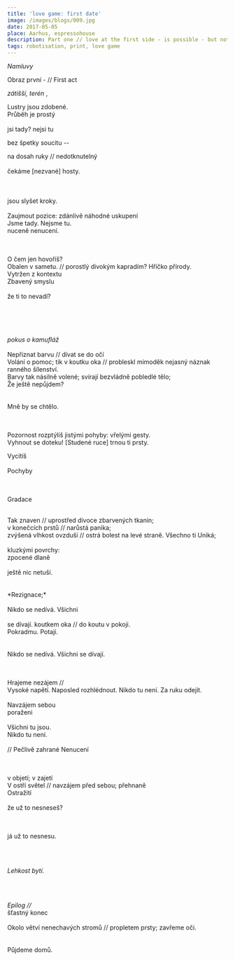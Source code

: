 ```yaml
---
title: 'love game: first date'
image: /images/blogs/009.jpg
date: 2017-05-05
place: Aarhus, espressohouse
description: Part one // love at the first side - is possible - but not required
tags: robotisation, print, love game
---
```


_Namluvy_

<!-- ze serie mych poslednich schuzek z Tinderu
prubeh je vzdycky vicemene stejny -->

<!--
Díváš se?

-- Nedíváš?
Skrze mě // na mě

nepritomne
co reknes tem ktere
prijdou po me-->

<p class="underlined bolded">
Obraz první -
// First act
</p>

<!--
kavárna; předčasný problém v komunikaci; schůzka první<br>
v nevyžádaném západu slunce lhostejně zastaveným městskou aglomerací:<br>
dva lidé bezvládně zapadlí uprostřed semišové sedačky;
stísněni v malém prostoru mezi osaměním a přehnanými očekáváními, začíná pršet.
<br>
<br>
-->

_zátišší, terén_ , <!--rozmístění-->

Lustry jsou zdobené.<br>
Průběh je prostý<br>
<br>
jsi tady? nejsi tu<br>

<!--s absenci-->bez špetky soucitu --<br>

na dosah ruky //
nedotknutelný<br>
<br>
čekáme [nezvané] hosty.
<br>
<br>
<br>
<br>
jsou slyšet kroky.
<br><br>
Zaujmout pozice: zdánlivě náhodné uskupení
<br>
Jsme tady. Nejsme tu.
<br>
nuceně nenucení.
<br>
<br>
<br>

O čem jen hovoříš?
<br>
Obalen v sametu. // porostlý divokým kapradím?
Hříčko přírody.
<br>
Vytržen z kontextu
<br>
Zbavený smyslu
<br>
<br>
že ti to nevadí?
<br>
<br>
<br>
<br>
<br><!--
Jako člun ve vlnách
<br>
Střídavě ztrácíš se z obzoru
<br>
Jsme tady. Nejsme tu.
<br>
V záplavě křiklavých textilií
<br>
<br>
<br>-->

<!--*manuál k nedůsledné kamufláži*-->

_pokus o kamufláž_
<br>
<br>
Nepřiznat barvu //
dívat se do očí
<br>
Volání o pomoc; tik v koutku oka //
probleskl mimoděk
nejasný náznak ranného šílenství.
<br>
Barvy tak násilně volené;
svírají bezvládně pobledlé tělo;
<br>
Že ještě nepůjdem?<br><br><br>
Mně by se chtělo.
<br><br><br>

<!--

Zoufale uvězněn uprostřed gauče
v této tak (nevinné) kompozici -
Nápadně Exotický.

Metoda omylu.
Daleko. Blízko.
Marně tu nacházíš.
Východisko.
-->

Pozornost rozptýlíš jistými pohyby: vřelými gesty.<br>
Vyhnout se doteku!
[Studené ruce]
trnou ti prsty.<br>

<!--
Líbíš se. nelíbíš?
-->

Vycítíš
<br><br>Pochyby
<br><br><br>

<p class="underlined">Gradace</p>
<br>
Tak znaven //
uprostřed divoce zbarvených tkanin;<br>
v konečcích prstů //
narůstá panika;<br>
zvýšená vlhkost ovzduší //
ostrá bolest na levé straně.
Všechno ti Uniká;
<br><br>
kluzkými povrchy:<br>
zpocené dlaně<br><br>
ještě nic netuší.
<!--
cítíš
pach rybiny
nedívej se na ně
-->
<br><br><br>
*Rezignace;*<br><br>
<!--
Nakonec přemožen
Vezmeš mě za ruku
-->
Nikdo se nedívá.
Všichni<br><br>
se dívají.
koutkem oka // do koutu v pokoji.<br>
Pokradmu. Potají.<br>
<br><br>
Nikdo se nedívá.
Všichni se dívají.<br>

<br><br>
Hrajeme nezájem //<br>
Vysoké napětí.
Naposled rozhlédnout. Nikdo tu není.
Za ruku odejít.<br><br>
Navzájem sebou<br>
poraženi <br><br>
Všichni tu jsou. <br>
Nikdo tu není.<br>
<br>
// Pečlivě zahrané Nenucení<br>

<!--

po obloze
v rezignované
symbióze
-->

<!--sami sobě paraziti-->

<br><br>
v objetí; v zajetí<br>
V ostří světel //
navzájem před sebou; přehnaně<br>
Ostražití
<br><br>
že už to nesneseš?
<br><br><br>

já už to nesnesu.

<br><br>

_Lehkost bytí._

<br><br>

_Epilog //_<br>
šťastný konec
<br><br>
Okolo větví nenechavých stromů // propletem prsty; zavřeme oči.<br><br><br>
Půjdeme domů.
